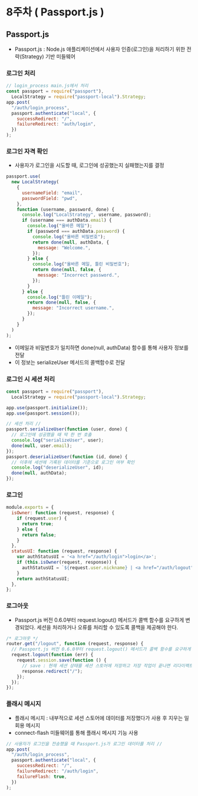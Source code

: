 # 8주차 ( Passport.js )

## Passport.js

- Passport.js : Node.js 애플리케이션에서 사용자 인증(로그인)을 처리하기 위한 전략(Strategy) 기반 미들웨어

### 로그인 처리

```jsx
// login_process main.js에서 처리
const passport = require("passport"),
  LocalStrategy = require("passport-local").Strategy;
app.post(
  "/auth/login_process",
  passport.authenticate("local", {
    successRedirect: "/",
    failureRedirect: "auth/login",
  })
);
```

### 로그인 자격 확인

- 사용자가 로그인을 시도할 때, 로그인에 성공했는지 실패했는지를 결정

```jsx
passport.use(
  new LocalStrategy(
    {
      usernameField: "email",
      passwordField: "pwd",
    },
    function (username, password, done) {
      console.log("LocalStrategy", username, password);
      if (username === authData.email) {
        console.log("올바른 메일");
        if (password === authData.password) {
          console.log("올바른 비밀번호");
          return done(null, authData, {
            message: "Welcome.",
          });
        } else {
          console.log("올바른 메일, 틀린 비밀번호");
          return done(null, false, {
            message: "Incorrect password.",
          });
        }
      } else {
        console.log("틀린 이메일");
        return done(null, false, {
          message: "Incorrect username.",
        });
      }
    }
  )
);
```

- 이메일과 비밀번호가 일치하면 done(null, authData) 함수를 통해 사용자 정보를 전달
- 이 정보는 serializeUser 메서드의 콜백함수로 전달

### 로그인 시 세션 처리

```jsx
const passport = require("passport"),
  LocalStrategy = require("passport-local").Strategy;

app.use(passport.initialize());
app.use(passport.session());

// 세션 처리 //
passport.serializeUser(function (user, done) {
  // 로그인에 성공했을 때 딱 한 번 호출
  console.log("serializeUser", user);
  done(null, user.email);
});
passport.deserializeUser(function (id, done) {
  // 이후에 세션에 기록된 데이터를 기준으로 로그인 여부 확인
  console.log("deserializeUser", id);
  done(null, authData);
});
```

### 로그인

```jsx
module.exports = {
  isOwner: function (request, response) {
    if (request.user) {
      return true;
    } else {
      return false;
    }
  },
  statusUI: function (request, response) {
    var authStatusUI = '<a href="/auth/login">login</a>';
    if (this.isOwner(request, response)) {
      authStatusUI = `${request.user.nickname} | <a href="/auth/logout">logout</a>`;
    }
    return authStatusUI;
  },
};
```

### 로그아웃

- Passport.js 버전 0.6.0부터 request.logout() 메서드가 콜백 함수를 요구하게 변경되었다. 세션을 처리하거나 오류를 처리할 수 있도록 콜백을 제공해야 한다.

```jsx
/* 로그아웃 */
router.get("/logout", function (request, response) {
  // Passport.js 버전 0.6.0부터 request.logout() 메서드가 콜백 함수를 요구하게 변경
  request.logout(function (err) {
    request.session.save(function () {
      // save : 현재 세션 상태를 세션 스토어에 저장하고 저장 작업이 끝나면 리다이랙트
      response.redirect("/");
    });
  });
});
```

### 플래시 메시지

- 플래시 메시지 : 내부적으로 세션 스토어에 데이터를 저장했다가 사용 후 지우는 일회용 메시지
- connect-flash 미들웨어를 통해 플래시 메시지 기능 사용

```jsx
// 사용자가 로그인을 전송했을 때 Passport.js가 로그인 데이터를 처리 //
app.post(
  "/auth/login_process",
  passport.authenticate("local", {
    successRedirect: "/",
    failureRedirect: "/auth/login",
    failureFlash: true,
  })
);
```
